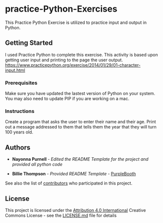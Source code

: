 # practice-Python-Exercises

This Practice Python Exercise is utilized to practice input and output in Python.

## Getting Started

I used Practice Python to complete this exercise.  This activity is based upon getting user input and printing to the page the user output.
https://www.practicepython.org/exercise/2014/01/29/01-character-input.html

### Prerequisites

Make sure you have updated the lastest version of Python on your system.
You may also need to update PIP if you are working on a mac.

### Instructions

Create a program that asks the user to enter their name and their age. 
Print out a message addressed to them that tells them the year that 
they will turn 100 years old.

## Authors

* **Nayonna Purnell** - *Edited the README Template for the project and provided all python code*

* **Billie Thompson** - *Provided README Template* - [PurpleBooth](https://github.com/PurpleBooth)

See also the list of [contributors](https://github.com/PurpleBooth/a-good-readme-template/contributors) who participated in this project.

## License

This project is licensed under the [Attribution 4.0 International](LICENSE.md) Creative Commons License - see the [LICENSE.md](LICENSE.md) file for details
